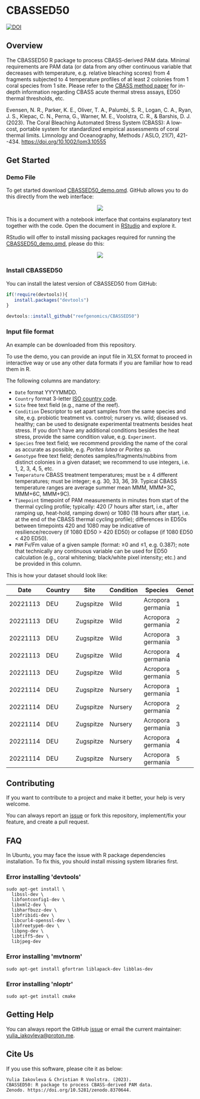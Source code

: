 # CBASSED50

[![DOI](https://zenodo.org/badge/DOI/10.5281/zenodo.8392163.svg)](https://doi.org/10.5281/zenodo.8392163)

## Overview

The CBASSED50 R package to process CBASS-derived PAM data. Minimal requirements are PAM data (or data from any other continuous variable that decreases with temperature, e.g. relative bleaching scores) from 4 fragments subjected to 4 temperature profiles of at least 2 colonies from 1 coral species from 1 site. Please refer to the [CBASS method paper](https://aslopubs.onlinelibrary.wiley.com/doi/10.1002/lom3.10555) for in-depth information regarding CBASS acute thermal stress assays, ED50 thermal thresholds, etc.

Evensen, N. R., Parker, K. E., Oliver, T. A., Palumbi, S. R., Logan, C. A., Ryan, J. S., Klepac, C. N., Perna, G., Warner, M. E., Voolstra, C. R., & Barshis, D. J. (2023). The Coral Bleaching Automated Stress System (CBASS): A low‐cost, portable system for standardized empirical assessments of coral thermal limits. Limnology and Oceanography, Methods / ASLO, 21(7), 421--434. <https://doi.org/10.1002/lom3.10555>

## Get Started

### Demo File

To get started download [CBASSED50_demo.qmd](https://github.com/reefgenomics/CBASSED50/blob/main/CBASSED50_demo.qmd). GitHub allows you to do this directly from the web interface:

<p align="center">

<img src="https://github.com/reefgenomics/CBASSED50/assets/83506881/b6c9f376-f4b6-46f8-87c2-dce0ccb50ad3"/>

</p>

This is a document with a notebook interface that contains explanatory text together with the code. Open the document in [RStudio](https://quarto.org/docs/get-started/hello/rstudio.html) and explore it.

RStudio will offer to install missing packages required for running the [CBASSED50_demo.qmd](https://github.com/reefgenomics/CBASSED50/blob/main/CBASSED50_demo.qmd), please do this:

<p align="center">

<img src="https://github.com/reefgenomics/CBASSED50/assets/83506881/c90752eb-a487-4560-825d-ac5854f5920f"/>

</p>

### Install CBASSED50

You can install the latest version of CBASSED50 from GitHub:

``` r
if(!require(devtools)){
   install.packages("devtools")
}

devtools::install_github("reefgenomics/CBASSED50")
```

### Input file format

An example can be downloaded from this repository.

To use the demo, you can provide an input file in XLSX format to proceed in 
interactive way or use any other data formats if you are familiar how to 
read them in R.

The following columns are mandatory:

- `Date` format YYYYMMDD.
- `Country` format 3-letter [ISO country code](https://countrycode.org).
- `Site` free text field (e.g., name of the reef).
- `Condition` Descriptor to set apart samples from the same species and 
  site, e.g. probiotic treatment vs. control; nursery vs. wild; diseased vs.
  healthy; can be used to designate experimental treatments besides heat 
  stress. If you don't have any additional conditions besides the heat 
  stress, provide the same condition value, e.g. `Experiment`.
- `Species` free text field; we recommend providing the name of the coral 
  as accurate as possible, e.g. _Porites lutea_ or _Porites sp._
- `Genotype` free text field; denotes samples/fragments/nubbins from 
  distinct colonies in a given dataset; we recommend to use integers, i.e. 1, 2, 3, 4, 5, etc.
- `Temperature` CBASS treatment temperatures; must be ≥ 4 different 
  temperatures; must be integer; e.g. 30, 33, 36, 39. Typical CBASS 
  temperature ranges are average summer mean MMM, MMM+3C, MMM+6C, MMM+9C).
- `Timepoint` timepoint of PAM measurements in minutes from start of the 
  thermal cycling profile; typically: 420 (7 hours after start, i.e., after 
  ramping up, heat-hold, ramping down) or 1080 (18 hours after start, i.e. 
  at the end of the CBASS thermal cycling profile); differences in ED50s 
  between timepoints 420 and 1080 may be indicative of resilience/recovery 
  (if 1080 ED50 > 420 ED50) or collapse (if 1080 ED50 < 420 ED50).
- `PAM` Fv/Fm value of a given sample (format: ≥0 and ≤1, e.g. 0.387); note 
  that technically any continuous variable can be used for ED50 calculation 
  (e.g., coral whitening; black/white pixel intensity; etc.) and be 
  provided in this column.

This is how your dataset should look like:

|   Date   | Country |    Site    | Condition |      Species      | Genotype | Temperature | Timepoint |   PAM   |
|----------|---------|------------|-----------|-------------------|----------|-------------|-----------|---------|
| 20221113 |   DEU   | Zugspitze   |   Wild    | Acropora germania |    1     |      29     |    420    | 0.608   |
| 20221113 |   DEU   | Zugspitze   |   Wild    | Acropora germania |    2     |      29     |    420    | 0.651   |
| 20221113 |   DEU   | Zugspitze   |   Wild    | Acropora germania |    3     |      29     |    420    | 0.558   |
| 20221113 |   DEU   | Zugspitze   |   Wild    | Acropora germania |    4     |      29     |    420    | 0.635   |
| 20221113 |   DEU   | Zugspitze   |   Wild    | Acropora germania |    5     |      29     |    420    | 0.618   |
| 20221114 |   DEU   | Zugspitze   |  Nursery  | Acropora germania |    1     |      29     |    420    | 0.636   |
| 20221114 |   DEU   | Zugspitze   |  Nursery  | Acropora germania |    2     |      29     |    420    | 0.615   |
| 20221114 |   DEU   | Zugspitze   |  Nursery  | Acropora germania |    3     |      29     |    420    | 0.64    |
| 20221114 |   DEU   | Zugspitze   |  Nursery  | Acropora germania |    4     |      29     |    420    | 0.669   |
| 20221114 |   DEU   | Zugspitze   |  Nursery  | Acropora germania |    5     |      29     |    420    | 0.64    |


## Contributing

If you want to contribute to a project and make it better, your help is very welcome.

You can always report an [issue](https://github.com/reefgenomics/CBASSED50/issues) or fork this repository, implement/fix your feature, and create a pull request.

## FAQ

In Ubuntu, you may face the issue with R package dependencies installation. To fix this, you should install missing system libraries first.

### Error installing 'devtools'

``` commandline
sudo apt-get install \
  libssl-dev \
  libfontconfig1-dev \
  libxml2-dev \
  libharfbuzz-dev \
  libfribidi-dev \
  libcurl4-openssl-dev \
  libfreetype6-dev \
  libpng-dev \
  libtiff5-dev \
  libjpeg-dev
```

### Error installing 'mvtnorm'

``` commandline
sudo apt-get install gfortran liblapack-dev libblas-dev
```

### Error installing 'nloptr'

``` commandline
sudo apt-get install cmake
```

## Getting Help

You can always report the GitHub [issue](https://github.com/reefgenomics/CBASSED50/issues) or email the current maintainer: [yulia_iakovleva@proton.me](mailto:yulia_iakovleva@proton.me).

## Cite Us

If you use this software, please cite it as below:

``` commandline
Yulia Iakovleva & Christian R Voolstra. (2023).
CBASSED50: R package to process CBASS-derived PAM data.
Zenodo. https://doi.org/10.5281/zenodo.8370644.
```
